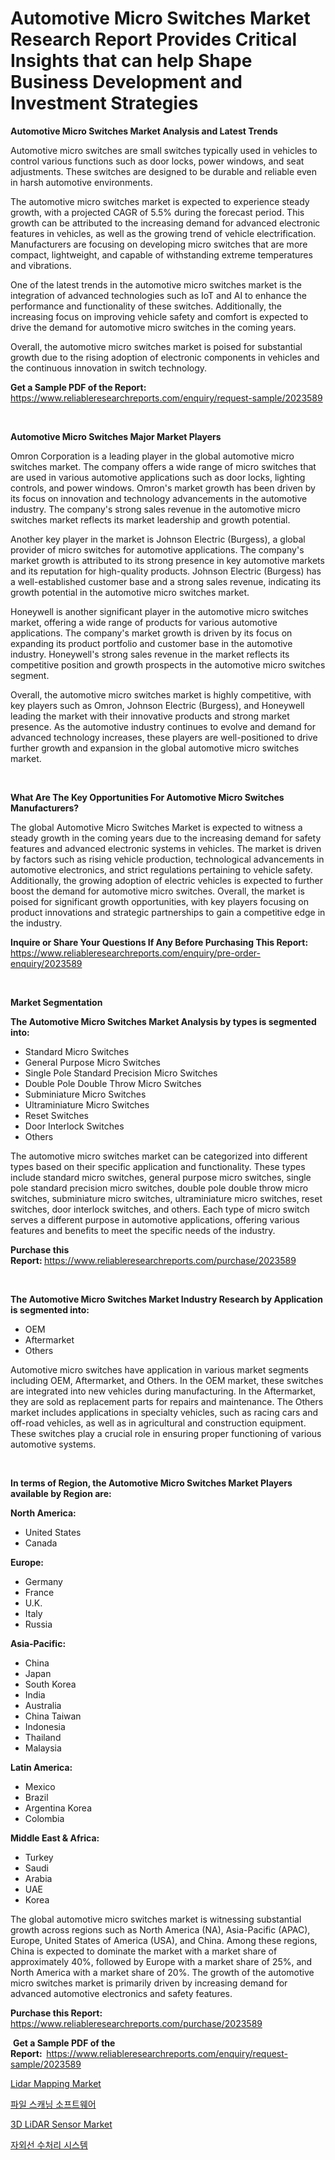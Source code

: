 <p><h1>Automotive Micro Switches Market Research Report Provides Critical Insights that can help Shape Business Development and Investment Strategies</h1></p><p><strong>Automotive Micro Switches Market Analysis and Latest Trends</strong></p>
<p><p>Automotive micro switches are small switches typically used in vehicles to control various functions such as door locks, power windows, and seat adjustments. These switches are designed to be durable and reliable even in harsh automotive environments.</p><p>The automotive micro switches market is expected to experience steady growth, with a projected CAGR of 5.5% during the forecast period. This growth can be attributed to the increasing demand for advanced electronic features in vehicles, as well as the growing trend of vehicle electrification. Manufacturers are focusing on developing micro switches that are more compact, lightweight, and capable of withstanding extreme temperatures and vibrations.</p><p>One of the latest trends in the automotive micro switches market is the integration of advanced technologies such as IoT and AI to enhance the performance and functionality of these switches. Additionally, the increasing focus on improving vehicle safety and comfort is expected to drive the demand for automotive micro switches in the coming years.</p><p>Overall, the automotive micro switches market is poised for substantial growth due to the rising adoption of electronic components in vehicles and the continuous innovation in switch technology.</p></p>
<p><strong>Get a Sample PDF of the Report:&nbsp;</strong> <a href="https://www.reliableresearchreports.com/enquiry/request-sample/2023589">https://www.reliableresearchreports.com/enquiry/request-sample/2023589</a></p>
<p>&nbsp;</p>
<p><strong>Automotive Micro Switches Major Market Players</strong></p>
<p><p>Omron Corporation is a leading player in the global automotive micro switches market. The company offers a wide range of micro switches that are used in various automotive applications such as door locks, lighting controls, and power windows. Omron's market growth has been driven by its focus on innovation and technology advancements in the automotive industry. The company's strong sales revenue in the automotive micro switches market reflects its market leadership and growth potential.</p><p>Another key player in the market is Johnson Electric (Burgess), a global provider of micro switches for automotive applications. The company's market growth is attributed to its strong presence in key automotive markets and its reputation for high-quality products. Johnson Electric (Burgess) has a well-established customer base and a strong sales revenue, indicating its growth potential in the automotive micro switches market.</p><p>Honeywell is another significant player in the automotive micro switches market, offering a wide range of products for various automotive applications. The company's market growth is driven by its focus on expanding its product portfolio and customer base in the automotive industry. Honeywell's strong sales revenue in the market reflects its competitive position and growth prospects in the automotive micro switches segment.</p><p>Overall, the automotive micro switches market is highly competitive, with key players such as Omron, Johnson Electric (Burgess), and Honeywell leading the market with their innovative products and strong market presence. As the automotive industry continues to evolve and demand for advanced technology increases, these players are well-positioned to drive further growth and expansion in the global automotive micro switches market.</p></p>
<p>&nbsp;</p>
<p><strong>What Are The Key Opportunities For Automotive Micro Switches Manufacturers?</strong></p>
<p><p>The global Automotive Micro Switches Market is expected to witness a steady growth in the coming years due to the increasing demand for safety features and advanced electronic systems in vehicles. The market is driven by factors such as rising vehicle production, technological advancements in automotive electronics, and strict regulations pertaining to vehicle safety. Additionally, the growing adoption of electric vehicles is expected to further boost the demand for automotive micro switches. Overall, the market is poised for significant growth opportunities, with key players focusing on product innovations and strategic partnerships to gain a competitive edge in the industry.</p></p>
<p><strong>Inquire or Share Your Questions If Any Before Purchasing This Report:</strong> <a href="https://www.reliableresearchreports.com/enquiry/pre-order-enquiry/2023589">https://www.reliableresearchreports.com/enquiry/pre-order-enquiry/2023589</a></p>
<p>&nbsp;</p>
<p><strong>Market Segmentation</strong></p>
<p><strong>The Automotive Micro Switches Market Analysis by types is segmented into:</strong></p>
<p><ul><li>Standard Micro Switches</li><li>General Purpose Micro Switches</li><li>Single Pole Standard Precision Micro Switches</li><li>Double Pole Double Throw Micro Switches</li><li>Subminiature Micro Switches</li><li>Ultraminiature Micro Switches</li><li>Reset Switches</li><li>Door Interlock Switches</li><li>Others</li></ul></p>
<p><p>The automotive micro switches market can be categorized into different types based on their specific application and functionality. These types include standard micro switches, general purpose micro switches, single pole standard precision micro switches, double pole double throw micro switches, subminiature micro switches, ultraminiature micro switches, reset switches, door interlock switches, and others. Each type of micro switch serves a different purpose in automotive applications, offering various features and benefits to meet the specific needs of the industry.</p></p>
<p><strong>Purchase this Report:&nbsp;</strong><a href="https://www.reliableresearchreports.com/purchase/2023589">https://www.reliableresearchreports.com/purchase/2023589</a></p>
<p>&nbsp;</p>
<p><strong>The Automotive Micro Switches Market Industry Research by Application is segmented into:</strong></p>
<p><ul><li>OEM</li><li>Aftermarket</li><li>Others</li></ul></p>
<p><p>Automotive micro switches have application in various market segments including OEM, Aftermarket, and Others. In the OEM market, these switches are integrated into new vehicles during manufacturing. In the Aftermarket, they are sold as replacement parts for repairs and maintenance. The Others market includes applications in specialty vehicles, such as racing cars and off-road vehicles, as well as in agricultural and construction equipment. These switches play a crucial role in ensuring proper functioning of various automotive systems.</p></p>
<p>&nbsp;</p>
<p><strong>In terms of Region, the Automotive Micro Switches Market Players available by Region are:</strong></p>
<p>
    <p> <strong> North America: </strong>
        <ul>
            <li>United States</li>
            <li>Canada</li>
        </ul>
        </p> 
    <p> <strong> Europe: </strong>
        <ul>
            <li>Germany</li>
            <li>France</li>
            <li>U.K.</li>
            <li>Italy</li>
            <li>Russia</li>
        </ul>
        </p> 
    <p> <strong> Asia-Pacific: </strong>
        <ul>
            <li>China</li>
            <li>Japan</li>
            <li>South Korea</li>
            <li>India</li>
            <li>Australia</li>
            <li>China Taiwan</li>
            <li>Indonesia</li>
            <li>Thailand</li>
            <li>Malaysia</li>
        </ul>
        </p> 
    <p> <strong> Latin America: </strong>
        <ul>
            <li>Mexico</li>
            <li>Brazil</li>
            <li>Argentina Korea</li>
            <li>Colombia</li>
        </ul>
        </p> 
    <p> <strong> Middle East & Africa: </strong>
        <ul>
            <li>Turkey</li>
            <li>Saudi</li>
            <li>Arabia</li>
            <li>UAE</li>
            <li>Korea</li>
        </ul>
    </p>
    </p>
<p><p>The global automotive micro switches market is witnessing substantial growth across regions such as North America (NA), Asia-Pacific (APAC), Europe, United States of America (USA), and China. Among these regions, China is expected to dominate the market with a market share of approximately 40%, followed by Europe with a market share of 25%, and North America with a market share of 20%. The growth of the automotive micro switches market is primarily driven by increasing demand for advanced automotive electronics and safety features.</p></p>
<p><strong>Purchase this Report: </strong><a href="https://www.reliableresearchreports.com/purchase/2023589">https://www.reliableresearchreports.com/purchase/2023589</a></p>
<p>&nbsp;<strong>Get a Sample PDF of the Report:&nbsp;&nbsp;</strong><a href="https://www.reliableresearchreports.com/enquiry/request-sample/2023589">https://www.reliableresearchreports.com/enquiry/request-sample/2023589</a></p>
<p><strong></strong></p>
<p><p><a href="https://github.com/edytherolanlouisejk1miz0wig/Market-Research-Report-List-1/blob/main/lidar-mapping-market.md">Lidar Mapping Market</a></p><p><a href="https://github.com/LanceOlsotn8978/Market-Research-Report-List-1/blob/main/342178510390.md">파일 스캐닝 소프트웨어</a></p><p><a href="https://github.com/peachesmcdowel1/Market-Research-Report-List-2/blob/main/3d-lidar-sensor-market.md">3D LiDAR Sensor Market</a></p><p><a href="https://github.com/Madalyell456456/Market-Research-Report-List-1/blob/main/660279810389.md">자외선 수처리 시스템</a></p></p>
